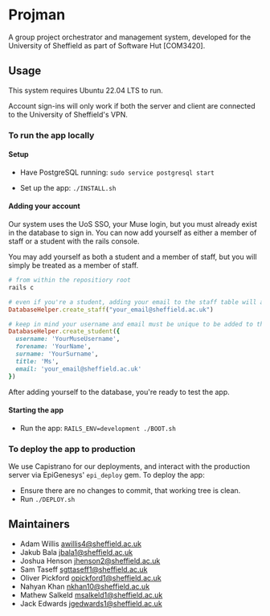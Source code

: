 # Projman

A group project orchestrator and management system, developed for the University of Sheffield as part of Software Hut \[COM3420\].

## Usage

This system requires Ubuntu 22.04 LTS to run.

Account sign-ins will only work if both the server and client are connected to the University of Sheffield's VPN.

### To run the app locally

#### Setup

- Have PostgreSQL running:
  `sudo service postgresql start`

- Set up the app:
  `./INSTALL.sh`

#### Adding your account

Our system uses the UoS SSO, your Muse login, but you must already exist in the database to sign in. You can now add yourself as either a member of staff or a student with the rails console.

You may add yourself as both a student and a member of staff, but you will simply be treated as a member of staff.

```bash
# from within the repositiory root
rails c
```
```ruby
# even if you're a student, adding your email to the staff table will allow you to log in as a staff member with your muse credentials
DatabaseHelper.create_staff("your_email@sheffield.ac.uk")

# keep in mind your username and email must be unique to be added to the database
DatabaseHelper.create_student({
  username: 'YourMuseUsername',
  forename: 'YourName',
  surname: 'YourSurname',
  title: 'Ms',
  email: 'your_email@sheffield.ac.uk'
})
```

After adding yourself to the database, you're ready to test the app.

#### Starting the app

- Run the app:
  `RAILS_ENV=development ./BOOT.sh`

### To deploy the app to production

We use Capistrano for our deployments, and interact with the production server via EpiGenesys' `epi_deploy` gem. To deploy the app:

- Ensure there are no changes to commit, that working tree is clean.
- Run `./DEPLOY.sh`

## Maintainers

- Adam Willis <awillis4@sheffield.ac.uk>
- Jakub Bala <jbala1@sheffield.ac.uk>
- Joshua Henson <jhenson2@sheffield.ac.uk>
- Sam Taseff <sgttaseff1@sheffield.ac.uk>
- Oliver Pickford <opickford1@sheffield.ac.uk>
- Nahyan Khan <nkhan10@sheffield.ac.uk>
- Mathew Salkeld <msalkeld1@sheffield.ac.uk>
- Jack Edwards <jgedwards1@sheffield.ac.uk>
